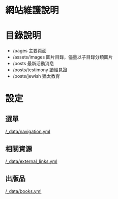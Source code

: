 # 網站維護說明

# 目錄說明
* /pages
主要頁面
* /assets/images
圖片目錄，儘量以子目錄分類圖片
* /posts
最新活動消息
* /posts/testimony
讀經見證
* /posts/jewish
猶太教育



# 設定
## 選單
[/_data/navigation.yml](/_data/navigation.yml)

## 相關資源
[/_data/external_links.yml](/_data/external_links.yml)
## 出版品
[/_data/books.yml](/_data/books.yml)